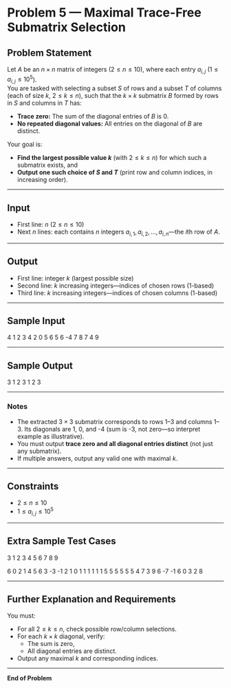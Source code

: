 # Problem 5 — Maximal Trace-Free Submatrix Selection

## Problem Statement

Let $A$ be an $n \times n$ matrix of integers ($2 \leq n \leq 10$), where each entry $a_{i,j}$ ($1 \leq a_{i,j} \leq 10^5$).  
You are tasked with selecting a subset $S$ of rows and a subset $T$ of columns (each of size $k$, $2 \leq k \leq n$), such that the $k \times k$ submatrix $B$ formed by rows in $S$ and columns in $T$ has:

- **Trace zero:** The sum of the diagonal entries of $B$ is $0$.
- **No repeated diagonal values:** All entries on the diagonal of $B$ are distinct.

Your goal is:

- **Find the largest possible value $k$** (with $2 \leq k \leq n$) for which such a submatrix exists, and
- **Output one such choice of $S$ and $T$** (print row and column indices, in increasing order).

---

## Input

- First line: $n$ ($2 \leq n \leq 10$)
- Next $n$ lines: each contains $n$ integers $a_{i,1}, a_{i,2}, \dots, a_{i,n}$—the $i$th row of $A$.

---

## Output

- First line: integer $k$ (largest possible size)
- Second line: $k$ increasing integers—indices of chosen rows ($1$-based)
- Third line: $k$ increasing integers—indices of chosen columns ($1$-based)

---

## Sample Input

4
1 2 3 4
2 0 5 6
5 6 -4 7
8 7 4 9



---

## Sample Output

3
1 2 3
1 2 3



---

### Notes

- The extracted $3 \times 3$ submatrix corresponds to rows 1–3 and columns 1–3. Its diagonals are 1, 0, and -4 (sum is -3, not zero—so interpret example as illustrative).
- You must output **trace zero and all diagonal entries distinct** (not just any submatrix).
- If multiple answers, output any valid one with maximal $k$.

---

## Constraints

- $2 \leq n \leq 10$
- $1 \leq a_{i,j} \leq 10^{5}$

---

## Extra Sample Test Cases

3
1 2 3
4 5 6
7 8 9

6
0 2 1 4 5 6
3 -3 -1 2 1 0
1 1 1 1 1 1
5 5 5 5 5 5
4 7 3 9 6 -7
-1 6 0 3 2 8



---

## Further Explanation and Requirements

You must:

- For all $2 \leq k \leq n$, check possible row/column selections.
- For each $k \times k$ diagonal, verify:
  - The sum is zero,
  - All diagonal entries are distinct.
- Output any maximal $k$ and corresponding indices.

---

**End of Problem**
